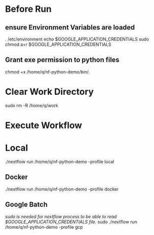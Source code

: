 # Before Run

## ensure Environment Variables are loaded
. /etc/environment
echo $GOOGLE_APPLICATION_CREDENTIALS
sudo chmod a+r $GOOGLE_APPLICATION_CREDENTIALS

## Grant exe permission to python files
chmod +x /home/q/nf-python-demo/bin/*.*

# Clear Work Directory
sudo rm -R /home/q/work 

# Execute Workflow
# Local
./nextflow run /home/q/nf-python-demo -profile local

## Docker
./nextflow run /home/q/nf-python-demo -profile docker

## Google Batch

*sudo is needed for nextflow process to be able to read $GOOGLE_APPLICATION_CREDENTIALS file.*
sudo ./nextflow run /home/q/nf-python-demo -profile gcp